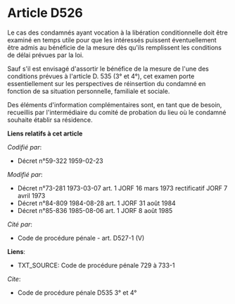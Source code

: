 # Article D526

Le cas des condamnés ayant vocation à la libération conditionnelle doit être examiné en temps utile pour que les intéressés
puissent éventuellement être admis au bénéficie de la mesure dès qu'ils remplissent les conditions de délai prévues par la
loi.

Sauf s'il est envisagé d'assortir le bénéfice de la mesure de l'une des conditions prévues à l'article D. 535 (3° et 4°), cet
examen porte essentiellement sur les perspectives de réinsertion du condamné en fonction de sa situation personnelle,
familiale et sociale.

Des éléments d'information complémentaires sont, en tant que de besoin, recueillis par l'intermédiaire du comité de probation
du lieu où le condamné souhaite établir sa résidence.

**Liens relatifs à cet article**

_Codifié par_:

  - Décret n°59-322 1959-02-23

_Modifié par_:

  - Décret n°73-281 1973-03-07 art. 1 JORF 16 mars 1973 rectificatif JORF 7 avril 1973
  - Décret n°84-809 1984-08-28 art. 1 JORF 31 août 1984
  - Décret n°85-836 1985-08-06 art. 1 JORF 8 août 1985

_Cité par_:

  - Code de procédure pénale - art. D527-1 (V)

**Liens**:

  - TXT_SOURCE: Code de procédure pénale 729 à 733-1

_Cite_:

  - Code de procédure pénale D535 3° et 4°
